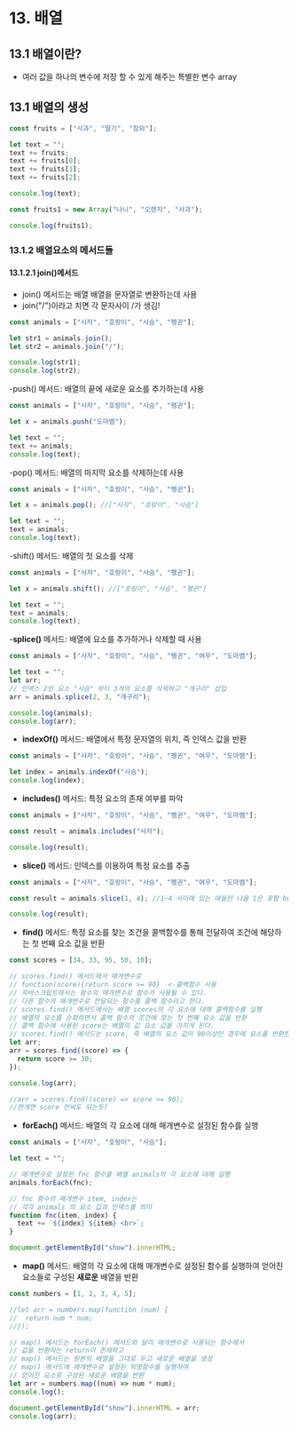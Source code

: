 # 13. 배열

## 13.1 배열이란?

- 여러 값을 하나의 변수에 저장 할 수 있게 해주는 특별한 변수 array

## 13.1 배열의 생성

```js
const fruits = ["사과", "딸기", "참외"];

let text = "";
text += fruits;
text += fruits[0];
text += fruits[1];
text += fruits[2];

console.log(text);

const fruits1 = new Array("나니", "오렌지", "사과");

console.log(fruits1);
```

### 13.1.2 배열요소의 메서드들

#### 13.1.2.1 join()메서드

- join() 메서드는 배열 배열을 문자열로 변환하는데 사용
- join("/")이라고 치면 각 문자사이 /가 생김!

```js
const animals = ["사자", "호랑이", "사슴", "펭귄"];

let str1 = animals.join();
let str2 = animals.join("/");

console.log(str1);
console.log(str2);
```

-push() 메서드: 배열의 끝에 새로운 요소를 추가하는데 사용

```js
const animals = ["사자", "호랑이", "사슴", "펭귄"];

let x = animals.push("도마뱀");

let text = "";
text += animals;
console.log(text);
```

-pop() 메서드: 배열의 마지막 요소를 삭제하는데 사용

```js
const animals = ["사자", "호랑이", "사슴", "펭귄"];

let x = animals.pop(); //["사자", "호랑이", "사슴"]

let text = "";
text = animals;
console.log(text);
```

-shift() 메서드: 배열의 첫 요소를 삭제

```js
const animals = ["사자", "호랑이", "사슴", "펭귄"];

let x = animals.shift(); //["호랑이", "사슴", "펭귄"]

let text = "";
text = animals;
console.log(text);
```

-**splice()** 메서드: 배열에 요소를 추가하거나 삭제할 때 사용

```js
const animals = ["사자", "호랑이", "사슴", "펭귄", "여우", "도마뱀"];

let text = "";
let arr;
// 인덱스 2인 요소 "사슴" 부터 3개의 요소를 삭제하고 "개구리" 삽입
arr = animals.splice(2, 3, "개구리");

console.log(animals);
console.log(arr);
```

- **indexOf()** 메서드: 배열에서 특정 문자열의 위치, 즉 인덱스 값을 반환

```js
const animals = ["사자", "호랑이", "사슴", "펭귄", "여우", "도마뱀"];

let index = animals.indexOf("사슴");
console.log(index);
```

- **includes()** 메서드: 특정 요소의 존재 여부를 파악

```js
const animals = ["사자", "호랑이", "사슴", "펭귄", "여우", "도마뱀"];

const result = animals.includes("사자");

console.log(result);
```

- **slice()** 메서드: 인덱스를 이용하여 특정 요소를 추출

```js
const animals = ["사자", "호랑이", "사슴", "펭귄", "여우", "도마뱀"];

const result = animals.slice(1, 4); //1~4 사이에 있는 애들만 나옴 1은 포함 but 4는 비포함

console.log(result);
```

- **find()** 메서드: 특정 요소를 찾는 조건을 콜백함수를 통해 전달하여 조건에 해당하는 첫 번째 요소 값을 반환

```js
const scores = [34, 33, 95, 50, 10];

// scores.find() 메서드에서 매개변수로
// function(score){return score >= 90}  <-콜백함수 사용
// 자바스크립트에서는 함수의 매개변수로 함수가 사용될 수 있다.
// 다른 함수의 매개변수로 전달되는 함수를 콜백 함수라고 한다.
// scores.find() 메서드에서는 배열 scores의 각 요소에 대해 콜백함수를 실행
// 배열의 요소를 순회하면서 콜백 함수의 조건에 맞는 첫 번째 요소 값을 반환
// 콜백 함수에 사용된 score는 배열의 값 요소 값을 가지게 된다.
// scores.find() 메서드는 score, 즉 배열의 요소 값이 90이상인 경우에 요소를 반환한다.
let arr;
arr = scores.find((score) => {
  return score >= 30;
});

console.log(arr);

//arr = scores.find((score) => score >= 90);
//한개면 score 안써도 되는듯?
```

- **forEach()** 메서드: 배열의 각 요소에 대해 매개변수로 설정된 함수를 실행

```js
const animals = ["사자", "호랑이", "사슴"];

let text = "";

// 매개변수로 설정된 fnc 함수를 배열 animals의 각 요소에 대해 실행
animals.forEach(fnc);

// fnc 함수의 매개변수 item, index는
// 각각 animals 의 요소 값과 인덱스를 의미
function fnc(item, index) {
  text += `${index} ${item} <br>`;
}

document.getElementById("show").innerHTML;
```

- **map()** 메서드: 배열의 각 요소에 대해 매개변수로 설정된 함수를 실행하여 얻어진 요소들로 구성된 **새로운** 배열을 반환

```js
const numbers = [1, 2, 3, 4, 5];

//let arr = numbers.map(function (num) {
//  return num * num;
//});

// map() 메서드는 forEach() 메서드와 달리 매개변수로 사용되는 함수에서
// 값을 반환하는 return이 존재하고
// map() 메서드는 원본의 배열을 그대로 두고 새로운 배열을 생성
// map() 메서드에 매개변수로 설정된 익명함수를 실행하여
// 얻어진 요소로 구성된 새로운 배열을 반환
let arr = numbers.map((num) => num * num);
console.log();

document.getElementById("show").innerHTML = arr;
console.log(arr);
```
